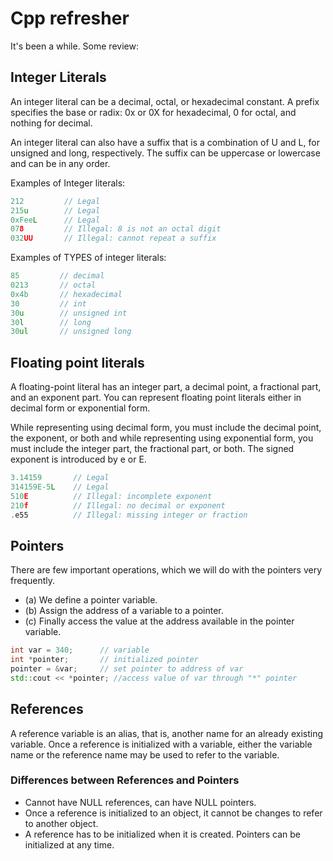 # Cpp refresher

It's been a while.  Some review:

## Integer Literals

An integer literal can be a decimal, octal, or hexadecimal constant. A prefix specifies the base or radix: 0x or 0X for hexadecimal, 0 for octal, and nothing for decimal.

An integer literal can also have a suffix that is a combination of U and L, for unsigned and long, respectively. The suffix can be uppercase or lowercase and can be in any order.

Examples of Integer literals:  

```cpp
212         // Legal
215u        // Legal
0xFeeL      // Legal
078         // Illegal: 8 is not an octal digit
032UU       // Illegal: cannot repeat a suffix
```

Examples of TYPES of integer literals:  

```cpp
85         // decimal
0213       // octal
0x4b       // hexadecimal
30         // int
30u        // unsigned int
30l        // long
30ul       // unsigned long
```

## Floating point literals

A floating-point literal has an integer part, a decimal point, a fractional part, and an exponent part. You can represent floating point literals either in decimal form or exponential form.

While representing using decimal form, you must include the decimal point, the exponent, or both and while representing using exponential form, you must include the integer part, the fractional part, or both. The signed exponent is introduced by e or E.

```cpp
3.14159       // Legal
314159E-5L    // Legal
510E          // Illegal: incomplete exponent
210f          // Illegal: no decimal or exponent
.e55          // Illegal: missing integer or fraction
```

## Pointers

There are few important operations, which we will do with the pointers very frequently.  

- (a) We define a pointer variable.  
- (b) Assign the address of a variable to a pointer.  
- (c) Finally access the value at the address available in the pointer variable.  

```cpp
int var = 340;      // variable
int *pointer;       // initialized pointer
pointer = &var;     // set pointer to address of var
std::cout << *pointer; //access value of var through "*" pointer
```

## References  

A reference variable is an alias, that is, another name for an already existing variable. Once a reference is initialized with a variable, either the variable name or the reference name may be used to refer to the variable.

### Differences between References and Pointers

- Cannot have NULL references, can have NULL pointers.  
- Once a reference is initialized to an object, it cannot be changes to refer to another object.  
- A reference has to be initialized when it is created.  Pointers can be initialized at any time.

